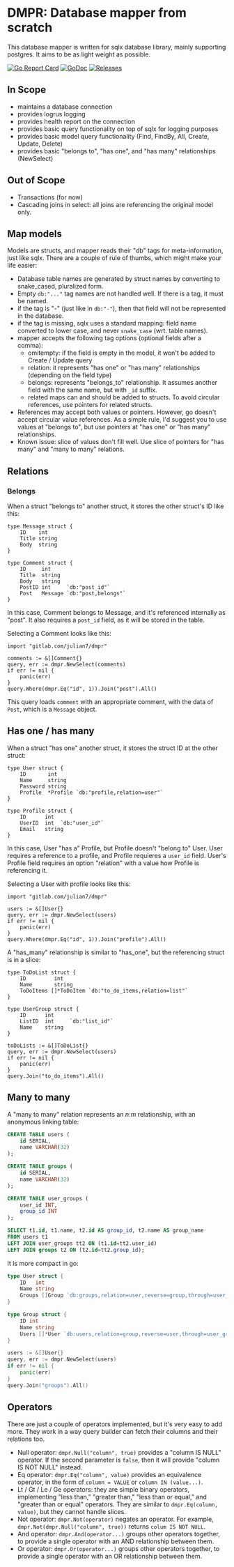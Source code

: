 # DMPR: Database mapper from scratch

This database mapper is written for sqlx database library, mainly supporting postgres. It aims to be as light weight as possible.

[![Go Report Card](https://goreportcard.com/badge/github.com/julian7/dmpr)](https://goreportcard.com/report/github.com/julian7/dmpr)
[![GoDoc](https://godoc.org/github.com/julian7/dmpr?status.svg)](https://godoc.org/github.com/julian7/dmpr)
[![Releases](https://img.shields.io/github/release/julian7/dmpr/all.svg)](https://github.com/julian7/dmpr/releases)

## In Scope

* maintains a database connection
* provides logrus logging
* provides health report on the connection
* provides basic query functionality on top of sqlx for logging purposes
* provides basic model query functionality (Find, FindBy, All, Create, Update, Delete)
* provides basic "belongs to", "has one", and "has many" relationships (NewSelect)

## Out of Scope

* Transactions (for now)
* Cascading joins in select: all joins are referencing the original model only.

## Map models

Models are structs, and mapper reads their "db" tags for meta-information, just like sqlx. There are a couple of rule of thumbs, which might make your life easier:

* Database table names are generated by struct names by converting to snake_cased, pluralized form.
* Empty `db:"..."` tag names are not handled well. If there is a tag, it must be named.
* if the tag is "-" (just like in `db:"-"`), then that field will not be represented in the database.
* if the tag is missing, sqlx uses a standard mapping: field name converted to lower case, and never `snake_case` (wrt. table names).
* mapper accepts the following tag options (optional fields after a comma):
  * omitempty: if the field is empty in the model, it won't be added to Create / Update query
  * relation: it represents "has one" or "has many" relationships (depending on the field type)
  * belongs: represents "belongs_to" relationship. It assumes another field with the same name, but with `_id` suffix.
  * related maps can and should be added to structs. To avoid circular references, use pointers for related structs.
* References may accept both values or pointers. However, go doesn't accept circular value references. As a simple rule, I'd suggest you to use values at "belongs to", but use pointers at "has one" or "has many" relationships.
* Known issue: slice of values don't fill well. Use slice of pointers for "has many" and "many to many" relations.

## Relations

### Belongs

When a struct "belongs to" another struct, it stores the other struct's ID like this:

```golang
type Message struct {
    ID    int
    Title string
    Body  string
}

type Comment struct {
    ID     int
    Title  string
    Body   string
    PostID int     `db:"post_id"`
    Post   Message `db:"post,belongs"`
}
```

In this case, Comment belongs to Message, and it's referenced internally as "post". It also requires a `post_id` field, as it will be stored in the table.

Selecting a Comment looks like this:

```golang
import "gitlab.com/julian7/dmpr"

comments := &[]Comment{}
query, err := dmpr.NewSelect(comments)
if err != nil {
    panic(err)
}
query.Where(dmpr.Eq("id", 1)).Join("post").All()
```

This query loads `comment` with an appropriate comment, with the data of `Post`, which is a `Message` object.

## Has one / has many

When a struct "has one" another struct, it stores the struct ID at the other struct:

```golang
type User struct {
    ID       int
    Name     string
    Password string
    Profile  *Profile `db:"profile,relation=user"`
}

type Profile struct {
    ID      int
    UserID  int  `db:"user_id"`
    Email   string
}
```

In this case, User "has a" Profile, but Profile doesn't "belong to" User. User requires a reference to a profile, and Profile requieres a `user_id` field. User's Profile field requires an option "relation" with a value how Profile is referencing it.

Selecting a User with profile looks like this:

```golang
import "gitlab.com/julian7/dmpr"

users := &[]User{}
query, err := dmpr.NewSelect(users)
if err != nil {
    panic(err)
}
query.Where(dmpr.Eq("id", 1)).Join("profile").All()
```

A "has_many" relationship is similar to "has_one", but the referencing struct is in a slice:

```golang
type ToDoList struct {
    ID         int
    Name       string
    ToDoItems []*ToDoItem `db:"to_do_items,relation=list"`
}

type UserGroup struct {
    ID      int
    ListID  int     `db:"list_id"`
    Name    string
}

toDoLists := &[]ToDoList{}
query, err := dmpr.NewSelect(users)
if err != nil {
    panic(err)
}
query.Join("to_do_items").All()
```

## Many to many

A "many to many" relation represents an _n:m_ relationship, with an anonymous linking table:

```sql
CREATE TABLE users (
    id SERIAL,
    name VARCHAR(32)
);

CREATE TABLE groups (
    id SERIAL,
    name VARCHAR(32)
);

CREATE TABLE user_groups (
    user_id INT,
    group_id INT
);

SELECT t1.id, t1.name, t2.id AS group_id, t2.name AS group_name
FROM users t1
LEFT JOIN user_groups tt2 ON (t1.id=tt2.user_id)
LEFT JOIN groups t2 ON (t2.id=tt2.group_id);
```

It is more compact in go:

```go
type User struct {
    ID   int
    Name string
    Groups []Group `db:groups,relation=user,reverse=group,through=user_groups"`
}

type Group struct {
    ID int
    Name string
    Users []*User `db:users,relation=group,reverse=user,through=user_groups"`
}

users := &[]User{}
query, err := dmpr.NewSelect(users)
if err != nil {
    panic(err)
}
query.Join("groups").All()

```

## Operators

There are just a couple of operators implemented, but it's very easy to add more. They work in a way query builder can fetch their columns and their relations too.

* Null operator: `dmpr.Null("column", true)` provides a "column IS NULL" operator. If the second parameter is `false`, then it will provide "column IS NOT NULL" instead.
* Eq operator: `dmpr.Eq("column", value)` provides an equivalence operator, in the form of `column = VALUE` or `column IN (value...)`.
* Lt / Gt / Le / Ge operators: they are simple binary operators, implementing "less than," "greater than," "less than or equal," and "greater than or equal" operators.
  They are similar to `dmpr.Eq(column, value)`, but they cannot handle slices.
* Not operator: `dmpr.Not(operator)` negates an operator. For example, `dmpr.Not(dmpr.Null("column", true))` returns `colum IS NOT NULL`.
* And operator: `dmpr.And(operator...)` groups other operators together, to provide a single operator with an AND relationship between them.
* Or operator: `dmpr.Or(operator...)` groups other operators together, to provide a single operator with an OR relationship between them.
